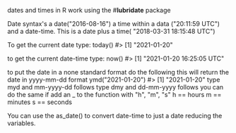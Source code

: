 dates and times in R work using the  #**lubridate** package 

Date syntax's
		a date("2016-08-16")
		a time within a data ("20:11:59 UTC")
		and a date-time. This is a date plus a time( "2018-03-31 18:15:48 UTC")

To get the current date type: 
		today()
		#> [1] "2021-01-20"

to get the current date-time type: 
		now()
		#> [1] "2021-01-20 16:25:05 UTC"

to put the date in a none standard format do the following
this will return the date in yyyy-mm-dd format
		ymd("2021-01-20")
		#> [1] "2021-01-20"
		type myd and mm-yyyy-dd follows
		type dmy and dd-mm-yyyy follows
		you can do the same if add an _  to the function with "h", "m", "s"
		h == hours
		m == minutes 
		s == seconds

You can use the as_date() to convert date-time to just a date reducing the variables.